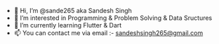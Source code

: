 - 👋 Hi, I’m @sande265 aka Sandesh Singh 
- 👀 I’m interested in Programming & Problem Solving & Data Sructures
- 🌱 I’m currently learning Flutter & Dart
- 📫 You can contact me via email :- sandeshsingh265@gmail.com

<!---
sande265/sande265 is a ✨ special ✨ repository because its `README.md` (this file) appears on your GitHub profile.
You can click the Preview link to take a look at your changes.
--->
